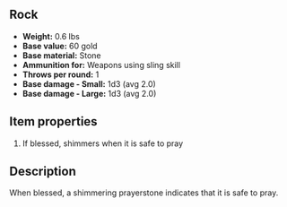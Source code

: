 ## Rock
- **Weight:** 0.6 lbs
- **Base value:** 60 gold
- **Base material:** Stone
- **Ammunition for:** Weapons using sling skill
- **Throws per round:** 1
- **Base damage - Small:** 1d3 (avg 2.0)
- **Base damage - Large:** 1d3 (avg 2.0)

## Item properties

1. If blessed, shimmers when it is safe to pray

## Description

When blessed, a shimmering prayerstone indicates that it is safe to pray.
